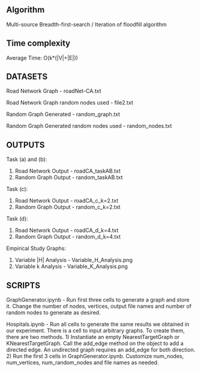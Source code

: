 ## Algorithm
Multi-source Breadth-first-search / Iteration of floodfill algorithm

## Time complexity
Average Time: O(k*(|V|+|E|))

## DATASETS

Road Network Graph - roadNet-CA.txt

Road Network Graph random nodes used - file2.txt

Random Graph Generated - random_graph.txt

Random Graph Generated random nodes used - random_nodes.txt

## OUTPUTS

Task (a) and (b):
1. Road Network Output - roadCA_taskAB.txt
2. Random Graph Output - random_taskAB.txt

Task (c):
1. Road Network Output - roadCA_c_k=2.txt
2. Random Graph Output - random_c_k=2.txt

Task (d):
1. Road Network Output - roadCA_d_k=4.txt
2. Random Graph Output - random_d_k=4.txt

Empirical Study Graphs:
1. Variable |H| Analysis - Variable_H_Analysis.png
2. Variable k Analysis - Variable_K_Analysis.png

## SCRIPTS
GraphGenerator.ipynb - Run first three cells to generate a graph and store it. Change the
number of nodes, vertices, output file names and number of random nodes to generate as desired.


Hospitals.ipynb - Run all cells to generate the same results we obtained in our experiment. There is a
cell to input arbitrary graphs. To create them, there are two methods.
	1) Instantiate an empty NearestTargetGraph or KNearestTargetGraph. Call the add_edge method on the 
	   object to add a directed edge. An undirected graph requires an add_edge for both direction.
	2) Run the first 3 cells in GraphGenerator.ipynb. Customize num_nodes, num_vertices, num_random_nodes and file names as needed.
